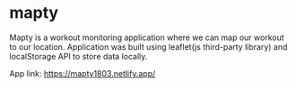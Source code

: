 # mapty
Mapty is a workout monitoring application where we can map our workout to our location. Application was built using leaflet(js third-party library) and localStorage API to store data locally.

App link: https://mapty1803.netlify.app/
